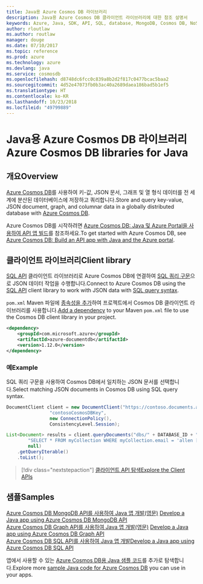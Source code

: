 ```yaml
---
title: Java용 Azure Cosmos DB 라이브러리
description: Java용 Azure Cosmos DB 클라이언트 라이브러리에 대한 참조 설명서
keywords: Azure, Java, SDK, API, SQL, database, MongoDB, Cosmos DB, NoSQL
author: rloutlaw
ms.author: routlaw
manager: douge
ms.date: 07/10/2017
ms.topic: reference
ms.prod: azure
ms.technology: azure
ms.devlang: java
ms.service: cosmosdb
ms.openlocfilehash: d8748dc6fcc0c839a8b2d2f817c0477bcac5baa2
ms.sourcegitcommit: 4d52e47073fb0b3ac40a2689daea186bad5b1ef5
ms.translationtype: HT
ms.contentlocale: ko-KR
ms.lasthandoff: 10/23/2018
ms.locfileid: "49799889"
---
```

# <a name="azure-cosmos-db-libraries-for-java"></a><span data-ttu-id="c29c4-104">Java용 Azure Cosmos DB 라이브러리</span><span class="sxs-lookup"><span data-stu-id="c29c4-104">Azure Cosmos DB libraries for Java</span></span>

## <a name="overview"></a><span data-ttu-id="c29c4-105">개요</span><span class="sxs-lookup"><span data-stu-id="c29c4-105">Overview</span></span>

<span data-ttu-id="c29c4-106">[Azure Cosmos DB](/azure/cosmos-db/introduction)를 사용하여 키-값, JSON 문서, 그래프 및 열 형식 데이터를 전 세계에 분산된 데이터베이스에 저장하고 쿼리합니다.</span><span class="sxs-lookup"><span data-stu-id="c29c4-106">Store and query key-value, JSON document, graph, and columnar data in a globally distributed database with [Azure Cosmos DB](/azure/cosmos-db/introduction).</span></span>

<span data-ttu-id="c29c4-107">Azure Cosmos DB를 시작하려면 [Azure Cosmos DB: Java 및 Azure Portal을 사용하여 API 앱 빌드](/azure/cosmos-db/create-sql-api-java)를 참조하세요.</span><span class="sxs-lookup"><span data-stu-id="c29c4-107">To get started with Azure Cosmos DB, see [Azure Cosmos DB: Build an API app with Java and the Azure portal](/azure/cosmos-db/create-sql-api-java).</span></span>

## <a name="client-library"></a><span data-ttu-id="c29c4-108">클라이언트 라이브러리</span><span class="sxs-lookup"><span data-stu-id="c29c4-108">Client library</span></span>

<span data-ttu-id="c29c4-109">[SQL API](/azure/cosmos-db/sql-api-introduction) 클라이언트 라이브러리로 Azure Cosmos DB에 연결하여 [SQL 쿼리 구문](/azure/cosmos-db/sql-api-sql-query)으로 JSON 데이터 작업을 수행합니다.</span><span class="sxs-lookup"><span data-stu-id="c29c4-109">Connect to Azure Cosmos DB using the [SQL API](/azure/cosmos-db/sql-api-introduction) client library to work with JSON data with [SQL query syntax](/azure/cosmos-db/sql-api-sql-query).</span></span>

<span data-ttu-id="c29c4-110">`pom.xml` Maven 파일에 [종속성을 추가](https://maven.apache.org/guides/getting-started/index.html#How_do_I_use_external_dependencies)하여 프로젝트에서 Cosmos DB 클라이언트 라이브러리를 사용합니다.</span><span class="sxs-lookup"><span data-stu-id="c29c4-110">[Add a dependency](https://maven.apache.org/guides/getting-started/index.html#How_do_I_use_external_dependencies) to your Maven `pom.xml` file to use the Cosmos DB client library in your project.</span></span>

```XML
<dependency>
    <groupId>com.microsoft.azure</groupId>
    <artifactId>azure-documentdb</artifactId>
    <version>1.12.0</version>
</dependency>
```

### <a name="example"></a><span data-ttu-id="c29c4-111">예</span><span class="sxs-lookup"><span data-stu-id="c29c4-111">Example</span></span>

<span data-ttu-id="c29c4-112">SQL 쿼리 구문을 사용하여 Cosmos DB에서 일치하는 JSON 문서를 선택합니다.</span><span class="sxs-lookup"><span data-stu-id="c29c4-112">Select matching JSON documents in Cosmos DB using SQL query syntax.</span></span>

```java
DocumentClient client = new DocumentClient("https://contoso.documents.azure.com:443",
                "contosoCosmosDBKey", 
                new ConnectionPolicy(),
                ConsistencyLevel.Session);

List<Document> results = client.queryDocuments("dbs/" + DATABASE_ID + "/colls/" + COLLECTION_ID,
        "SELECT * FROM myCollection WHERE myCollection.email = 'allen [at] contoso.com'",
        null)
    .getQueryIterable()
    .toList();
```

> [!div class="nextstepaction"]
> [<span data-ttu-id="c29c4-113">클라이언트 API 탐색</span><span class="sxs-lookup"><span data-stu-id="c29c4-113">Explore the Client APIs</span></span>](/java/api/overview/azure/cosmosdb/client)


## <a name="samples"></a><span data-ttu-id="c29c4-114">샘플</span><span class="sxs-lookup"><span data-stu-id="c29c4-114">Samples</span></span>

<span data-ttu-id="c29c4-115">[Azure Cosmos DB MongoDB API를 사용하여 Java 앱 개발(영문)][2] </span><span class="sxs-lookup"><span data-stu-id="c29c4-115">[Develop a Java app using Azure Cosmos DB MongoDB API][2] </span></span>  
<span data-ttu-id="c29c4-116">[Azure Cosmos DB Graph API를 사용하여 Java 앱 개발(영문)][3] </span><span class="sxs-lookup"><span data-stu-id="c29c4-116">[Develop a Java app using Azure Cosmos DB Graph API][3] </span></span>  
<span data-ttu-id="c29c4-117">[Azure Cosmos DB SQL API를 사용하여 Java 앱 개발][4]</span><span class="sxs-lookup"><span data-stu-id="c29c4-117">[Develop a Java app using Azure Cosmos DB SQL API][4]</span></span>        

<span data-ttu-id="c29c4-118">앱에서 사용할 수 있는 [Azure Cosmos DB용 Java 샘플 코드](https://azure.microsoft.com/resources/samples/?platform=java&term=cosmos)를 추가로 탐색합니다.</span><span class="sxs-lookup"><span data-stu-id="c29c4-118">Explore more [sample Java code for Azure Cosmos DB](https://azure.microsoft.com/resources/samples/?platform=java&term=cosmos) you can use in your apps.</span></span>

[2]: https://github.com/Azure-Samples/azure-cosmos-db-mongodb-java-getting-started
[3]: https://github.com/Azure-Samples/azure-cosmos-db-graph-java-getting-started
[4]: https://github.com/Azure-Samples/azure-cosmos-db-documentdb-java-getting-started
